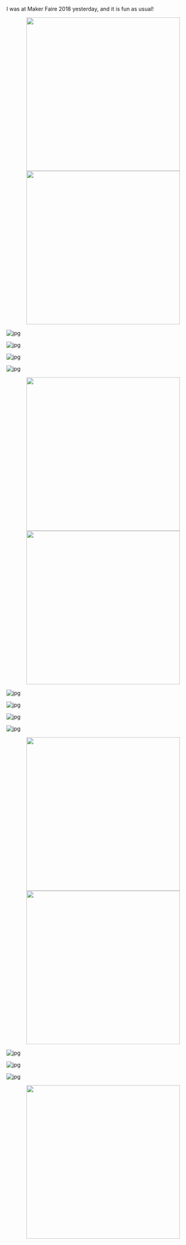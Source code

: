 I was at Maker Faire 2018 yesterday, and it is fun as usual! 


<center><img src="https://raw.githubusercontent.com/qingkaikong/blog/master/2018_23_Maker_Faire/figures/figure_1.jpg" height="400" /> </center>
<center><img src="https://raw.githubusercontent.com/qingkaikong/blog/master/2018_23_Maker_Faire/figures/figure_2.jpg" height="400" /> </center>

![jpg](https://raw.githubusercontent.com/qingkaikong/blog/master/2018_23_Maker_Faire/figures/figure_3.jpg)

![jpg](https://raw.githubusercontent.com/qingkaikong/blog/master/2018_23_Maker_Faire/figures/figure_4.jpg)

![jpg](https://raw.githubusercontent.com/qingkaikong/blog/master/2018_23_Maker_Faire/figures/figure_5.jpg)

![jpg](https://raw.githubusercontent.com/qingkaikong/blog/master/2018_23_Maker_Faire/figures/figure_6.jpg)

<center><img src="https://raw.githubusercontent.com/qingkaikong/blog/master/2018_23_Maker_Faire/figures/figure_7.jpg" height="400" /> </center>

<center><img src="https://raw.githubusercontent.com/qingkaikong/blog/master/2018_23_Maker_Faire/figures/figure_8.jpg" height="400" /> </center>

![jpg](https://raw.githubusercontent.com/qingkaikong/blog/master/2018_23_Maker_Faire/figures/figure_9.jpg)

![jpg](https://raw.githubusercontent.com/qingkaikong/blog/master/2018_23_Maker_Faire/figures/figure_10.jpg)

![jpg](https://raw.githubusercontent.com/qingkaikong/blog/master/2018_23_Maker_Faire/figures/figure_11.jpg)

![jpg](https://raw.githubusercontent.com/qingkaikong/blog/master/2018_23_Maker_Faire/figures/figure_12.jpg)

<center><img src="https://raw.githubusercontent.com/qingkaikong/blog/master/2018_23_Maker_Faire/figures/figure_13.jpg" height="400" /> </center>

<center><img src="https://raw.githubusercontent.com/qingkaikong/blog/master/2018_23_Maker_Faire/figures/figure_14.jpg" height="400" /> </center>

![jpg](https://raw.githubusercontent.com/qingkaikong/blog/master/2018_23_Maker_Faire/figures/figure_15.jpg)

![jpg](https://raw.githubusercontent.com/qingkaikong/blog/master/2018_23_Maker_Faire/figures/figure_16.jpg)

![jpg](https://raw.githubusercontent.com/qingkaikong/blog/master/2018_23_Maker_Faire/figures/figure_17.jpg)

<center><img src="https://raw.githubusercontent.com/qingkaikong/blog/master/2018_23_Maker_Faire/figures/figure_18.jpg" height="400" /> </center>
